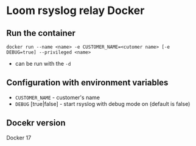 # Loom rsyslog relay Docker

## Run the container

```shell
docker run --name <name> -e CUSTOMER_NAME=<cutomer name> [-e DEBUG=true] --privileged <name>
```
* can be run with the `-d`

## Configuration with environment variables
* `CUSTOMER_NAME` - customer's name
* `DEBUG` [true|false] - start rsyslog with debug mode on (default is false)


## Docekr version
Docker 17
